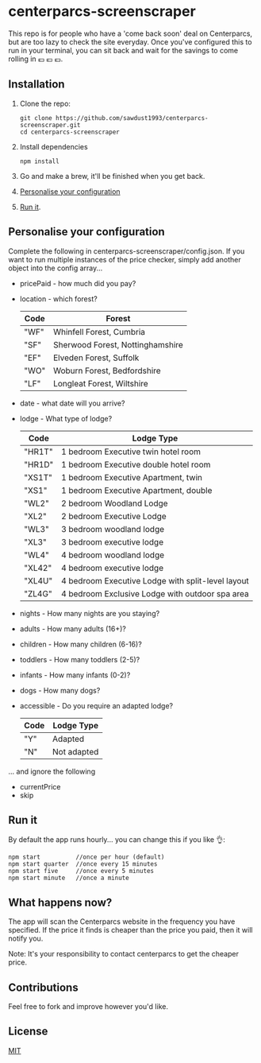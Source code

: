 # centerparcs-screenscraper
This repo is for people who have a 'come back soon' deal on Centerparcs, but are too lazy to check the site everyday. Once you've configured this to run in your terminal, you can sit back and wait for the savings to come rolling in :pound: :pound: :pound:.

## Installation

1. Clone the repo:
   ```
   git clone https://github.com/sawdust1993/centerparcs-screenscraper.git
   cd centerparcs-screenscraper
   ```

2. Install dependencies
   ```
   npm install
   ```

3. Go and make a brew, it'll be finished when you get back.

4. [Personalise your configuration](#personalise)

5. [Run it](#run).

## Personalise your configuration <a name="personalise"></a>
Complete the following in centerparcs-screenscraper/config.json. If you want to run multiple instances of the price checker, simply add another object into the config array...

* pricePaid - how much did you pay?

* location - which forest?

  Code | Forest
  --- | ---
  "WF" | Whinfell Forest, Cumbria
  "SF" | Sherwood Forest, Nottinghamshire
  "EF" | Elveden Forest, Suffolk
  "WO" | Woburn Forest, Bedfordshire
  "LF" | Longleat Forest, Wiltshire

* date - what date will you arrive?

* lodge - What type of lodge?

  Code | Lodge Type
  --- | ---
  "HR1T" | 1 bedroom Executive twin hotel room
  "HR1D" | 1 bedroom Executive double hotel room
  "XS1T" | 1 bedroom Executive Apartment, twin
  "XS1" | 1 bedroom Executive Apartment, double
  "WL2" | 2 bedroom Woodland Lodge
  "XL2" | 2 bedroom Executive Lodge
  "WL3" | 3 bedroom woodland lodge
  "XL3" | 3 bedroom executive lodge
  "WL4" | 4 bedroom woodland lodge
  "XL42" | 4 bedroom executive lodge
  "XL4U" | 4 bedroom Executive Lodge with split-level layout
  "ZL4G" | 4 bedroom Exclusive Lodge with outdoor spa area

* nights - How many nights are you staying?

* adults - How many adults (16+)?

* children - How many children (6-16)?

* toddlers - How many toddlers (2-5)?

* infants - How many infants (0-2)?

* dogs - How many dogs?

* accessible - Do you require an adapted lodge?

  Code | Lodge Type
  --- | ---
  "Y" | Adapted
  "N" | Not adapted

... and ignore the following
* currentPrice
* skip

## Run it <a name="run"></a>
By default the app runs hourly... you can change this if you like :ok_hand::
```
npm start     	   //once per hour (default)
npm start quarter  //once every 15 minutes
npm start five     //once every 5 minutes
npm start minute   //once a minute
```

## What happens now?
The app will scan the Centerparcs website in the frequency you have specified. If the price it finds is cheaper than the price you paid, then it will notify you.

Note: It's your responsibility to contact centerparcs to get the cheaper price.

## Contributions
Feel free to fork and improve however you'd like.

## License
[MIT](https://github.com/sawdust1993/centerparcs-screenscraper/blob/master/LICENSE)

